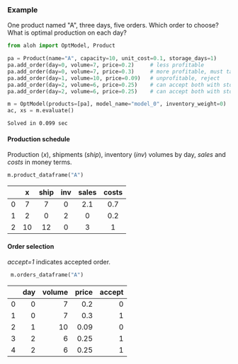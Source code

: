  ### Example 
 
 One product named "A", three days, five orders. Which order to choose? What is optimal production on each day?


```python
from aloh import OptModel, Product

pa = Product(name="A", capacity=10, unit_cost=0.1, storage_days=1)
pa.add_order(day=0, volume=7, price=0.2)     # less profitable
pa.add_order(day=0, volume=7, price=0.3)     # more profitable, must take
pa.add_order(day=1, volume=10, price=0.09)   # unprofitable, reject
pa.add_order(day=2, volume=6, price=0.25)    # can accept both with storage
pa.add_order(day=2, volume=6, price=0.25)    # can accept both with storage

m = OptModel(products=[pa], model_name="model_0", inventory_weight=0)
ac, xs = m.evaluate()
```

    Solved in 0.099 sec
    

#### Production schedule

Production (*x*), shipments (*ship*), inventory (_inv_) volumes by day, *sales* and *costs* in money terms. 


```python
m.product_dataframe("A")
```

|    |   x |  ship |  inv |  sales |  costs |
|:--:|:---:|:-----:|:----:|:------:|:------:|
|  0 |   7 |     7 |    0 |    2.1 |    0.7 |
|  1 |   2 |     0 |    2 |    0   |    0.2 |
|  2 |  10 |    12 |    0 |    3   |    1   |



#### Order selection 

*accept=1* indicates accepted order.


```python
 m.orders_dataframe("A")
```

|    |   day |   volume |   price |   accept |
|---:|------:|---------:|--------:|---------:|
|  0 |     0 |        7 |    0.2  |        0 |
|  1 |     0 |        7 |    0.3  |        1 |
|  2 |     1 |       10 |    0.09 |        0 |
|  3 |     2 |        6 |    0.25 |        1 |
|  4 |     2 |        6 |    0.25 |        1 |


